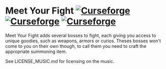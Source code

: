 # Meet Your Fight [![Curseforge](http://cf.way2muchnoise.eu/meet-your-fight.svg)](https://www.curseforge.com/minecraft/mc-mods/meet-your-fight) [![Curseforge](http://cf.way2muchnoise.eu/versions/meet-your-fight.svg)](https://www.curseforge.com/minecraft/mc-mods/meet-your-fight) [![Curseforge](http://cf.way2muchnoise.eu/packs/meet-your-fight.svg)](https://www.curseforge.com/minecraft/mc-mods/meet-your-fight/relations/dependents)

Meet Your Fight adds several bosses to fight, each giving you access to unique goodies, such as weapons, armors or curios. Theses bosses won't come to you on their own though, to call them you need to craft the appropriate summoning item.

See LICENSE_MUSIC.md for licensing on the music.